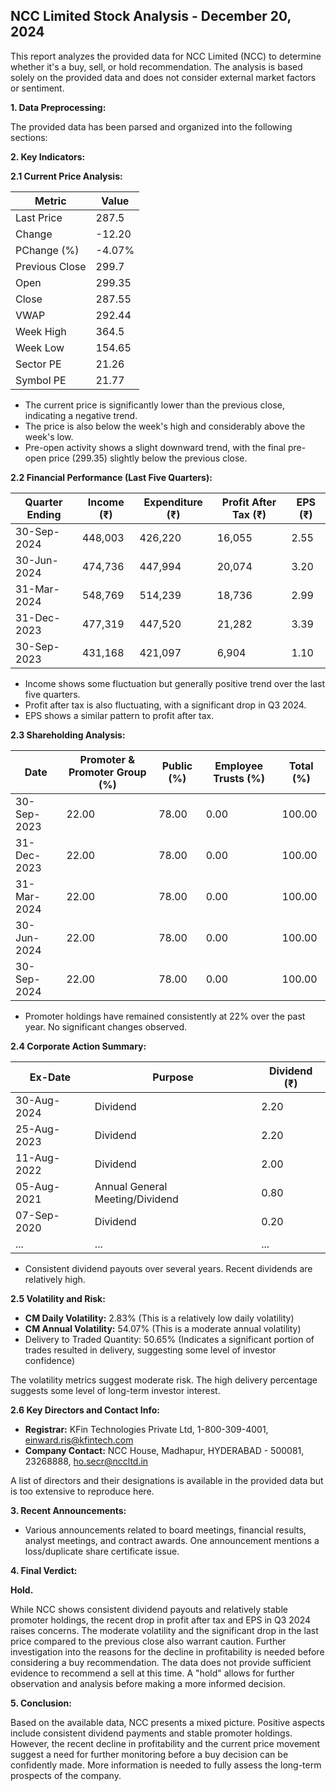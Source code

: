 ## NCC Limited Stock Analysis - December 20, 2024

This report analyzes the provided data for NCC Limited (NCC) to determine whether it's a buy, sell, or hold recommendation.  The analysis is based solely on the provided data and does not consider external market factors or sentiment.

**1. Data Preprocessing:**

The provided data has been parsed and organized into the following sections:

**2. Key Indicators:**

**2.1 Current Price Analysis:**

| Metric             | Value     |
|----------------------|-----------|
| Last Price          | 287.5     |
| Change              | -12.20    |
| PChange (%)         | -4.07%    |
| Previous Close      | 299.7     |
| Open                | 299.35    |
| Close               | 287.55    |
| VWAP                | 292.44    |
| Week High           | 364.5     |
| Week Low            | 154.65    |
| Sector PE           | 21.26     |
| Symbol PE           | 21.77     |


* The current price is significantly lower than the previous close, indicating a negative trend.
* The price is also below the week's high and considerably above the week's low.
* Pre-open activity shows a slight downward trend, with the final pre-open price (299.35) slightly below the previous close.


**2.2 Financial Performance (Last Five Quarters):**

| Quarter Ending     | Income (₹)     | Expenditure (₹) | Profit After Tax (₹) | EPS (₹) |
|----------------------|-----------------|------------------|-----------------------|---------|
| 30-Sep-2024         | 448,003         | 426,220          | 16,055                | 2.55    |
| 30-Jun-2024         | 474,736         | 447,994          | 20,074                | 3.20    |
| 31-Mar-2024         | 548,769         | 514,239          | 18,736                | 2.99    |
| 31-Dec-2023         | 477,319         | 447,520          | 21,282                | 3.39    |
| 30-Sep-2023         | 431,168         | 421,097          | 6,904                 | 1.10    |

* Income shows some fluctuation but generally positive trend over the last five quarters.
* Profit after tax is also fluctuating, with a significant drop in Q3 2024.
* EPS shows a similar pattern to profit after tax.


**2.3 Shareholding Analysis:**

| Date       | Promoter & Promoter Group (%) | Public (%) | Employee Trusts (%) | Total (%) |
|------------|-----------------------------|------------|--------------------|-----------|
| 30-Sep-2023 | 22.00                        | 78.00      | 0.00               | 100.00    |
| 31-Dec-2023 | 22.00                        | 78.00      | 0.00               | 100.00    |
| 31-Mar-2024 | 22.00                        | 78.00      | 0.00               | 100.00    |
| 30-Jun-2024 | 22.00                        | 78.00      | 0.00               | 100.00    |
| 30-Sep-2024 | 22.00                        | 78.00      | 0.00               | 100.00    |

* Promoter holdings have remained consistently at 22% over the past year.  No significant changes observed.


**2.4 Corporate Action Summary:**

| Ex-Date     | Purpose                               | Dividend (₹) |
|-------------|----------------------------------------|---------------|
| 30-Aug-2024 | Dividend                               | 2.20          |
| 25-Aug-2023 | Dividend                               | 2.20          |
| 11-Aug-2022 | Dividend                               | 2.00          |
| 05-Aug-2021 | Annual General Meeting/Dividend         | 0.80          |
| 07-Sep-2020 | Dividend                               | 0.20          |
| ...         | ...                                   | ...           |


* Consistent dividend payouts over several years.  Recent dividends are relatively high.


**2.5 Volatility and Risk:**

* **CM Daily Volatility:** 2.83% (This is a relatively low daily volatility)
* **CM Annual Volatility:** 54.07% (This is a moderate annual volatility)
* Delivery to Traded Quantity: 50.65% (Indicates a significant portion of trades resulted in delivery, suggesting some level of investor confidence)

The volatility metrics suggest moderate risk.  The high delivery percentage suggests some level of long-term investor interest.


**2.6 Key Directors and Contact Info:**

* **Registrar:** KFin Technologies Private Ltd,  1-800-309-4001, einward.ris@kfintech.com
* **Company Contact:** NCC House, Madhapur, HYDERABAD - 500081, 23268888, ho.secr@nccltd.in

A list of directors and their designations is available in the provided data but is too extensive to reproduce here.


**3. Recent Announcements:**

* Various announcements related to board meetings, financial results, analyst meetings, and contract awards.  One announcement mentions a loss/duplicate share certificate issue.


**4. Final Verdict:**

**Hold.**

While NCC shows consistent dividend payouts and relatively stable promoter holdings, the recent drop in profit after tax and EPS in Q3 2024 raises concerns.  The moderate volatility and the significant drop in the last price compared to the previous close also warrant caution.  Further investigation into the reasons for the decline in profitability is needed before considering a buy recommendation.  The data does not provide sufficient evidence to recommend a sell at this time.  A "hold" allows for further observation and analysis before making a more informed decision.


**5. Conclusion:**

Based on the available data, NCC presents a mixed picture.  Positive aspects include consistent dividend payments and stable promoter holdings. However, the recent decline in profitability and the current price movement suggest a need for further monitoring before a buy decision can be confidently made.  More information is needed to fully assess the long-term prospects of the company.
